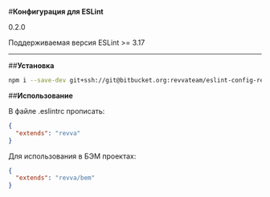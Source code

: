 #**Конфигурация для ESLint**

0.2.0

Поддерживаемая версия ESLint >= 3.17

***

##**Установка**

```bash
npm i --save-dev git+ssh://git@bitbucket.org:revvateam/eslint-config-revva.git#0.2.0
```

##**Использование**

В файле .eslintrc прописать:

```json
{
  "extends": "revva"
}
```

Для использования в БЭМ проектах:

```json
{
  "extends": "revva/bem"
}
```
